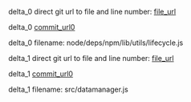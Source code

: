 delta_0 direct git url to file and line number: [file_url](https://www.github.com/pmq20/node-packer/commit/003e5bc6eeaee72be3b7d183d928b19860955f6a/#diff-99de9ee2d837fa153f15e8b172bf398c244f03e16a0b8be7679c2bad8bd5bdf5L279)

delta_0 [commit_url0](https://www.github.com/pmq20/node-packer/commit/003e5bc6eeaee72be3b7d183d928b19860955f6a)

delta_0 filename: node/deps/npm/lib/utils/lifecycle.js



delta_1 direct git url to file and line number: [file_url](https://www.github.com/frappe/datatable/commit/ea99a02ad0b67d5b85572b39d7bf6b5659b198f7/#diff-8b4f1f0b39a4dbebd860c78ae06944fcf618b9a961bb8a2231e1af853a97c822L335)

delta_1 [commit_url0](https://www.github.com/frappe/datatable/commit/ea99a02ad0b67d5b85572b39d7bf6b5659b198f7)

delta_1 filename: src/datamanager.js



